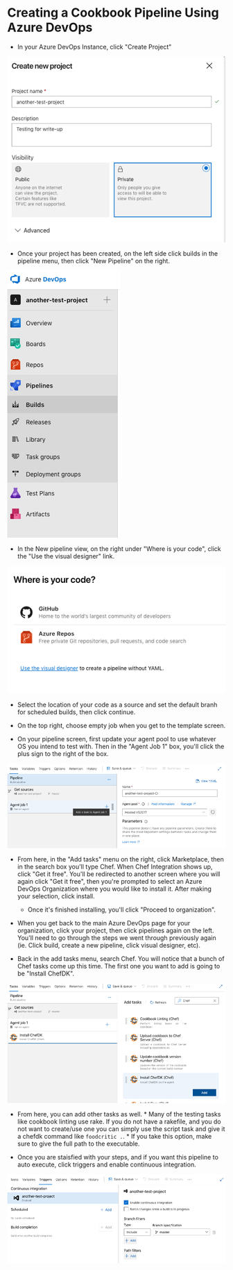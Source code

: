 
# Creating a Cookbook Pipeline Using Azure DevOps
- In your Azure DevOps Instance, click "Create Project"

![](/images/create-new-project.png)

- Once your project has been created, on the left side click builds in the pipeline menu, then click "New Pipeline" on the right. 

![](/images/new-pipeline.png)

- In the New pipeline view, on the right under "Where is your code", click the "Use the visual designer" link. 

![](/images/where-is-your-code.png)

- Select the location of your code as a source and set the default branh for scheduled builds, then click continue. 

- On the top right, choose empty job when you get to the template screen.

- On your pipeline screen, first update your agent pool to use whatever OS you intend to test with. Then in the "Agent Job 1" box, you'll click the plus sign to the right of the box. 

![](/images/creating-agent-job-1.png)

- From here, in the "Add tasks" menu on the right, click Marketplace, then in the search box you'll type Chef. When Chef Integration shows up, click "Get it free". You'll be redirected to another screen where you will again click "Get it free", then you're prompted to select an Azure DevOps Organization where you would like to install it. After making your selection, click install. 
    - Once it's finished installing, you'll click "Proceed to organization". 

- When you get back to the main Azure DevOps page for your organization, click your project, then click pipelines again on the left. You'll need to go through the steps we went through previously again (ie. Click build, create a new pipeline, click visual designer, etc). 

- Back in the add tasks menu, search Chef. You will notice that a bunch of Chef tasks come up this time. The first one you want to add is going to be "Install ChefDK". 

![](/images/add-tasks.png)

- From here, you can add other tasks as well. * Many of the testing tasks like cookbook linting use rake. If you do not have a rakefile, and you do not want to create/use one you can simply use the script task and give it a chefdk command like `foodcritic .`. * If you take this option, make sure to give the full path to the executable. 

- Once you are staisfied with your steps, and if you want this pipeline to auto execute, click triggers and enable continuous integration. 

![](/images/enable-continuous-integration.png)